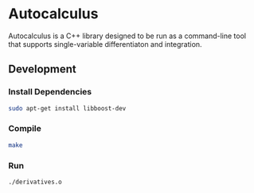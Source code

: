 # Autocalculus

Autocalculus is a C++ library designed to be run as a command-line tool that supports single-variable differentiaton and integration. 

## Development

### Install Dependencies

```sh
sudo apt-get install libboost-dev
```

### Compile

```sh
make
```

### Run

```sh
./derivatives.o
```
